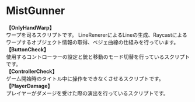 # MistGunner

**【OnlyHandWarp】**<br>
ワープを司るスクリプトです。
LineRenererによるLineの生成、Raycastによるワープするオブジェクト情報の取得、ベジェ曲線の仕組みを行っています。<br>
**【ButtonCheck】**<br>
使用するコントローラーの設定と銃と移動のモード切替を行っているスクリプトです。<br>
**【ControllerCheck】**<br>
ゲーム開始時のタイトル中に操作をできなくさせるスクリプトです。<br>
**【PlayerDamage】**<br>
プレイヤーがダメージを受けた際の演出を行っているスクリプトです。
